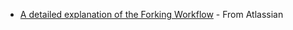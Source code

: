 * [A detailed explanation of the Forking Workflow](https://www.atlassian.com/git/tutorials/comparing-workflows#forking-workflow) - From Atlassian
